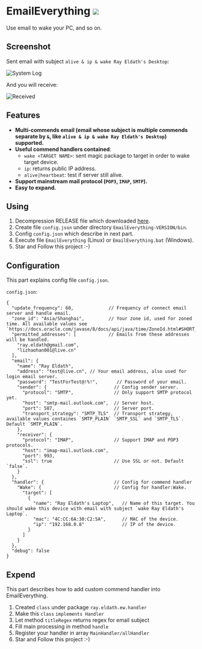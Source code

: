 # EmailEverything ![](https://www.gnu.org/graphics/gplv3-127x51.png)
Use email to wake your PC, and so on.

## Screenshot

Sent email with subject `alive & ip & wake Ray Eldath's Desktop`:

![System Log](https://res.cloudinary.com/ray-eldath/image/upload/v1506840970/github/ew/snipaste20171001_143721.png)

And you will receive:

![Received](https://res.cloudinary.com/ray-eldath/image/upload/v1506840971/github/ew/snipaste20171001_143936.png)

## Features
 - **Multi-commends email (email whose subject is multiple commends separate by `&`, like `alive & ip & wake Ray Eldath's Desktop`) supported.**
 - **Useful commend handlers contained**: 
   - `wake <TARGET NAME>`: sent magic package to target in order to wake target device.
   - `ip`: returns public IP address.
   - `alive|heartbeat`: test if server still alive.
 - **Support mainstream mail protocol (`POP3`, `IMAP`, `SMTP`).**
 - **Easy to expand.**

## Using

1. Decompression RELEASE file which downloaded [here](github.com/ProgramLeague/EmailEverything/releases/latest).
2. Create file `config.json` under directory `EmailEverything-VERSION/bin`.
3. Config `config.json` which describe in next part.
4. Execute file `EmailEverything` (Linux) or `EmailEverything.bat` (Windows).
5. Star and Follow this project :-)
  
## Configuration

This part explains config file `config.json`.
 
`config.json`:
```
{
  "update_frequency": 60,             // Frequency of connect email server and handle email.
  "zone_id": "Asia/Shanghai",         // Your zone id, used for zoned time. All available values see `https://docs.oracle.com/javase/8/docs/api/java/time/ZoneId.html#SHORT_IDS`.
  "permitted_addresses": [            // Emails from these addresses will be handled.
    "ray.eldath@gmail.com",
    "lizhaohan001@live.cn"
  ],
  "email": {
    "name": "Ray Eldath",
    "address": "test@live.cn", // Your email address, also used for login email server.
    "password": "TestForTest@!%!",       // Password of your email.
    "sender": {                         // Config sender server.
      "protocol": "SMTP",               // Only support SMTP protocol yet.
      "host": "smtp-mail.outlook.com",  // Server host.
      "port": 587,                      // Server port.
      "transport_strategy": "SMTP_TLS"  // Transport strategy, available values containes `SMTP_PLAIN` `SMTP_SSL` and `SMTP_TLS`. Default `SMTP_PLAIN`.
    },
    "receiver": {
      "protocol": "IMAP",               // Support IMAP and POP3 protocols.
      "host": "imap-mail.outlook.com",
      "port": 993,
      "ssl": true                       // Use SSL or not. Default `false`.
    }
  },
  "handler": {                          // Config for commend handler
    "Wake": {                           // Config for handler:Wake.
      "target": [
        {
          "name": "Ray Eldath's Laptop",   // Name of this target. You should wake this device with email with subject `wake Ray Eldath's Laptop`.
          "mac": "4C:CC:6A:30:C2:5A",      // MAC of the device.
          "ip": "192.168.0.8"              // IP of the device.
        }
      ]
    }
  },
  "debug": false
}
``` 

## Expend
This part describes how to add custom commend handler into EmailEverything.
1. Created `class` under package `ray.eldath.ew.handler`
2. Make this `class` `implements Handler`
3. Let method `titleRegex` returns regex for email subject
4. Fill main processing in method `handle`
5. Register your handler in array `MainHandler/allHandler`
6. Star and Follow this project :-)